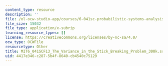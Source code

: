```yaml
---
content_type: resource
description: ''
file: /ol-ocw-studio-app/courses/6-041sc-probabilistic-systems-analysis-and-applied-probability-fall-2013/4417e346c2875b4f8640cb4540c75129_MIT6_041SCF13_The_Variance_in_the_Stick_Breaking_Problem_300k.vtt
file_size: 15032
file_type: application/x-subrip
learning_resource_types: []
license: https://creativecommons.org/licenses/by-nc-sa/4.0/
ocw_type: OCWFile
resourcetype: Other
title: MIT6_041SCF13_The_Variance_in_the_Stick_Breaking_Problem_300k.srt
uid: 4417e346-c287-5b4f-8640-cb4540c75129
---
```

